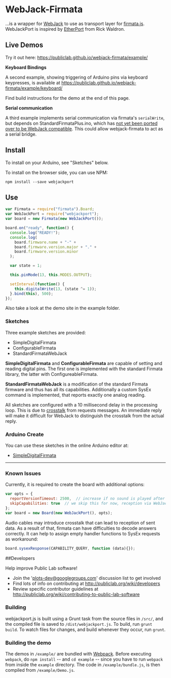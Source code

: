 WebJack-Firmata
====

...is a wrapper for [WebJack](https://github.com/publiclab/webjack) to use as transport layer for [firmata.js](https://github.com/firmata/firmata.js). WebJackPort is inspired by [EtherPort](https://github.com/rwaldron/etherport) from Rick Waldron.

## Live Demos

Try it out here: https://publiclab.github.io/webjack-firmata/example/

__Keyboard Bindings__

A second example, showing triggering of Arduino pins via keyboard keypresses, is available at https://publiclab.github.io/webjack-firmata/example/keyboard/

Find build instructions for the demo at the end of this page.

__Serial communication__

A third example implements serial communication via firmata's `serialWrite`, but depends on StandardFirmataPlus.ino, which has [not yet been ported over to be WebJack compatible](https://github.com/publiclab/webjack-firmata/issues/19). This could allow webjack-firmata to act as a serial bridge.


## Install

To install on your Arduino, see "Sketches" below.

To install on the browser side, you can use NPM:

```
npm install --save webjackport
```


## Use
```js
var Firmata = require("firmata").Board;
var WebJackPort = require("webjackport");
var board = new Firmata(new WebJackPort());

board.on("ready", function() {
  console.log("READY!");
  console.log(
    board.firmware.name + "-" +
    board.firmware.version.major + "." +
    board.firmware.version.minor
  );

  var state = 1;

  this.pinMode(13, this.MODES.OUTPUT);

  setInterval(function() {
    this.digitalWrite(13, (state ^= 1));
  }.bind(this), 500);
});
```
Also take a look at the demo site in the example folder.

### Sketches

Three example sketches are provided:

- SimpleDigitalFirmata
- ConfigurableFirmata
- StandardFirmataWebJack

__SimpleDigitalFirmata__ and __ConfigurableFirmata__ are capable of setting and reading digital pins. The first one is implemented with the standard Firmata library, the latter with ConfigureableFirmata.

__StandardFirmataWebJack__ is a modification of the standard Firmata firmware and thus has all its capabilities. Additionally a custom SysEx command is implemented, that reports exactly one analog reading.

All sketches are configured with a 10 millisecond delay in the processing loop. This is due to [crosstalk](https://en.wikipedia.org/wiki/Crosstalk) from requests messages. An immediate reply will make it difficult for WebJack to distinguish the crosstalk from the actual reply. 

### Arduino Create

You can use these sketches in the online Arduino editor at:

* [SimpleDigitalFirmata](https://create.arduino.cc/editor/jywarren/62d3f94c-a682-4b51-aea5-d0ae54e360b6/preview)

****

### Known Issues

Currently, it is required to create the board with additional options:

```js
var opts = {
  reportVersionTimeout: 2500,  // increase if no sound is played after loading the site
  skipCapabilities: true  // we skip this for now, reception via WebJack is not reliable enough
};
var board = new Board(new WebJackPort(), opts);
```

Audio cables may introduce crosstalk that can lead to reception of sent data. As a result of that, firmata can have difficulties to decode answers correctly. It can help to assign empty handler functions to SysEx requests as workaround:

```js
board.sysexResponse(CAPABILITY_QUERY, function (data){});
``` 


##Developers

Help improve Public Lab software!

* Join the 'plots-dev@googlegroups.com' discussion list to get involved
* Find lots of info on contributing at http://publiclab.org/wiki/developers
* Review specific contributor guidelines at http://publiclab.org/wiki/contributing-to-public-lab-software


### Building

webjackport.js is built using a Grunt task from the source files in `/src/`, and the compiled file is saved to `/dist/webjackport.js`. To build, run `grunt build`. To watch files for changes, and build whenever they occur, run `grunt`. 

### Building the demo

The demos in `/example/` are bundled with [Webpack](https://webpack.github.io/). Before executing `webpack`, do `npm install` -- and `cd example` -- since you have to run `webpack` from inside the `example` directory. The code in `/example/bundle.js`, is then compiled from `/example/Demo.js`. 

